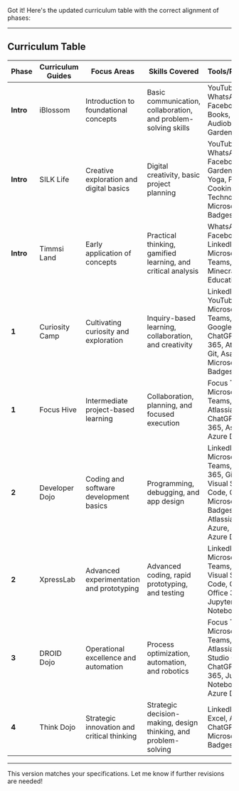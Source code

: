 Got it! Here's the updated curriculum table with the correct alignment of phases:

---

## Curriculum Table

| **Phase**           | **Curriculum Guides**                       | **Focus Areas**                             | **Skills Covered**                                                | **Tools/Platforms**                                           | **Expected Outcomes**                                                 |
|----------------------|---------------------------------------------|---------------------------------------------|-------------------------------------------------------------------|---------------------------------------------------------------|------------------------------------------------------------------------|
| **Intro**            | iBlossom                                   | Introduction to foundational concepts       | Basic communication, collaboration, and problem-solving skills   | YouTube, WhatsApp, Facebook, Books, Audiobooks, Gardening      | Understanding foundational principles and essential teamwork skills.  |
| **Intro**            | SILK Life                                  | Creative exploration and digital basics     | Digital creativity, basic project planning                       | YouTube, WhatsApp, Facebook, Gardening, Yoga, Painting, Cooking, Home, Technology, Microsoft Badges | Familiarity with creative tools and introductory project workflows.    |
| **Intro**            | Timmsi Land                                | Early application of concepts               | Practical thinking, gamified learning, and critical analysis      | WhatsApp, Facebook, LinkedIn, Microsoft Teams, Gaming, Minecraft Education | Initial application of learning in interactive, gamified environments. |
| **1**               | Curiosity Camp                              | Cultivating curiosity and exploration       | Inquiry-based learning, collaboration, and creativity             | LinkedIn, YouTube, Microsoft Teams, GitHub, Google, ChatGPT, Office 365, Atlassian, Git, Asana, Microsoft Badges | Enhanced ability to explore and learn actively through curiosity.      |
| **1**               | Focus Hive                                 | Intermediate project-based learning         | Collaboration, planning, and focused execution                   | Focus Tracker, Microsoft Teams, GitHub, Atlassian, ChatGPT, Office 365, Asana, Azure DevOps         | Ability to contribute meaningfully to projects in teams.               |
| **2**               | Developer Dojo                             | Coding and software development basics      | Programming, debugging, and app design                           | LinkedIn, Microsoft Teams, Office 365, GitHub, Visual Studio Code, ChatGPT, Microsoft Badges, Atlassian, Azure, AWS, Azure DevOps | Understanding programming fundamentals and building simple software.   |
| **2**               | XpressLab                                  | Advanced experimentation and prototyping    | Advanced coding, rapid prototyping, and testing                  | LinkedIn, Microsoft Teams, GitHub, Visual Studio Code, ChatGPT, Office 365, Jupyter Notebook         | Development of prototypes and experimentation in a hands-on setting.   |
| **3**               | DROID Dojo                                 | Operational excellence and automation       | Process optimization, automation, and robotics                   | Focus Tracker, Microsoft Teams, GitHub, Atlassian, Visual Studio Code, ChatGPT, Office 365, Jupyter Notebook, Azure DevOps    | Mastery in automating processes and managing operational workflows.    |
| **4**               | Think Dojo                                 | Strategic innovation and critical thinking  | Strategic decision-making, design thinking, and problem-solving  | LinkedIn, Visio, Excel, Atlassian, ChatGPT, Microsoft Badges                   | Advanced innovation skills to solve real-world problems effectively.   |

---

This version matches your specifications. Let me know if further revisions are needed!
